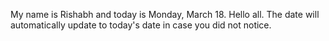 My name is Rishabh and today is Monday, March 18. Hello all. The date will automatically update to today's date in case you did not notice.
